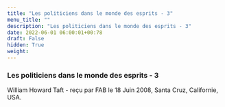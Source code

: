 ```yaml
---
title: "Les politiciens dans le monde des esprits - 3"
menu_title: ""
description: "Les politiciens dans le monde des esprits - 3"
date: 2022-06-01 06:00:01+00:78
draft: False
hidden: True
weight:
---
```

### Les politiciens dans le monde des esprits - 3

William Howard Taft - reçu par FAB le 18 Juin 2008, Santa Cruz, Californie, USA.



